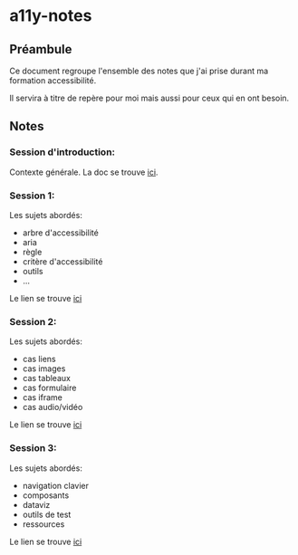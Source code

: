 # a11y-notes

## Préambule

Ce document regroupe l'ensemble des notes que j'ai prise durant ma formation accessibilité.

Il servira à titre de repère pour moi mais aussi pour ceux qui en ont besoin.

## Notes

### Session d'introduction:

Contexte générale. La doc se trouve [ici](./accessibility.md). 

### Session 1:

Les sujets abordés:
- arbre d'accessibilité
- aria
- règle
- critère d'accessibilité
- outils
- ...

Le lien se trouve [ici](./accessibility-dev-1.md)

### Session 2:

Les sujets abordés:
- cas liens
- cas images
- cas tableaux
- cas formulaire
- cas iframe
- cas audio/vidéo

Le lien se trouve [ici](./accessibility-dev-2.md)

### Session 3:

Les sujets abordés:
- navigation clavier
- composants
- dataviz
- outils de test
- ressources

Le lien se trouve [ici](./accessibility-dev-3.md)
